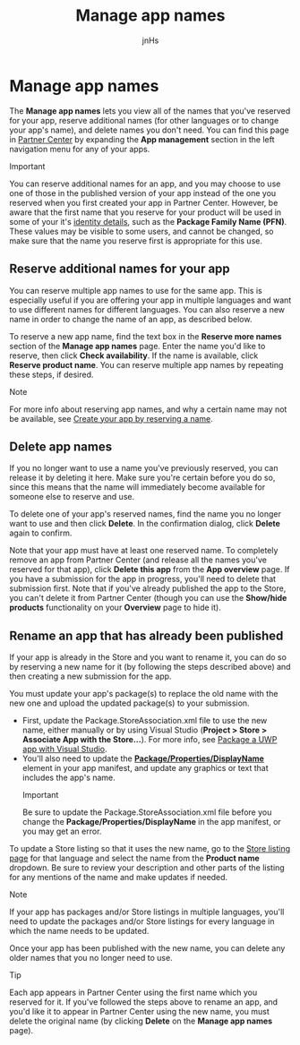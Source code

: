 ﻿---
author: jnHs
Description: View the names that you've reserved for your app, reserve additional names (for other languages or to change your app's name), and delete reserved names that you don't need anymore.
title: Manage app names
ms.assetid: D95A6227-746E-4729-AE55-648A7102401C
ms.author: wdg-dev-content
ms.date: 10/02/2018
ms.topic: article


keywords: windows 10, uwp, app names, change app name, update app name, game name, product name
ms.localizationpriority: medium
---

# Manage app names

The **Manage app names** lets you view all of the names that you've reserved for your app, reserve additional names (for other languages or to change your app's name), and delete names you don't need. You can find this page in [Partner Center](https://partner.microsoft.com/dashboard) by expanding the **App management** section in the left navigation menu for any of your apps.

> [!IMPORTANT]
> You can reserve additional names for an app, and you may choose to use one of those in the published version of your app instead of the one you reserved when you first created your app in Partner Center. However, be aware that the first name that you reserve for your product will be used in some of your it's [identity details](view-app-identity-details.md), such as the **Package Family Name (PFN)**. These values may be visible to some users, and cannot be changed, so make sure that the name you reserve first is appropriate for this use.


## Reserve additional names for your app

You can reserve multiple app names to use for the same app. This is especially useful if you are offering your app in multiple languages and want to use different names for different languages. You can also reserve a new name in order to change the name of an app, as described below.

To reserve a new app name, find the text box in the **Reserve more names** section of the **Manage app names** page. Enter the name you'd like to reserve, then click **Check availability**. If the name is available, click **Reserve product name**. You can reserve multiple app names by repeating these steps, if desired.

> [!NOTE]
> For more info about reserving app names, and why a certain name may not be available, see [Create your app by reserving a name](create-your-app-by-reserving-a-name.md).


## Delete app names

If you no longer want to use a name you've previously reserved, you can release it by deleting it here. Make sure you're certain before you do so, since this means that the name will immediately become available for someone else to reserve and use.

To delete one of your app's reserved names, find the name you no longer want to use and then click **Delete**. In the confirmation dialog, click **Delete** again to confirm.

Note that your app must have at least one reserved name. To completely remove an app from Partner Center (and release all the names you've reserved for that app), click **Delete this app** from the **App overview** page. If you have a submission for the app in progress, you'll need to delete that submission first. Note that if you've already published the app to the Store, you can't delete it from Partner Center (though you can use the **Show/hide products** functionality on your **Overview** page to hide it). 


## Rename an app that has already been published

If your app is already in the Store and you want to rename it, you can do so by reserving a new name for it (by following the steps described above) and then creating a new submission for the app. 

You must update your app's package(s) to replace the old name with the new one and upload the updated package(s) to your submission.
- First, update the Package.StoreAssociation.xml file to use the new name, either manually or by using Visual Studio (**Project > Store > Associate App with the Store...**). For more info, see [Package a UWP app with Visual Studio](../packaging/packaging-uwp-apps.md).
- You'll also need to update the [**Package/Properties/DisplayName**](https://docs.microsoft.com/uwp/schemas/appxpackage/uapmanifestschema/element-displayname) element in your app manifest, and update any graphics or text that includes the app's name. 
  > [!IMPORTANT]
  > Be sure to update the Package.StoreAssociation.xml file before you change the **Package/Properties/DisplayName** in the app manifest, or you may get an error.

To update a Store listing so that it uses the new name, go to the [Store listing page](create-app-store-listings.md) for that language and select the name from the **Product name** dropdown. Be sure to review your description and other parts of the listing for any mentions of the name and make updates if needed.

> [!NOTE]
> If your app has packages and/or Store listings in multiple languages, you'll need to update the packages and/or Store listings for every language in which the name needs to be updated.

Once your app has been published with the new name, you can delete any older names that you no longer need to use.

> [!TIP]
> Each app appears in Partner Center using the first name which you reserved for it. If you've followed the steps above to rename an app, and you'd like it to appear in Partner Center using the new name, you must delete the original name (by clicking **Delete** on the **Manage app names** page). 

 

 




